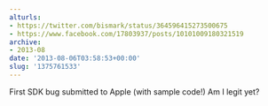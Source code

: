 ```yaml
---
alturls:
- https://twitter.com/bismark/status/364596415273500675
- https://www.facebook.com/17803937/posts/10101009180321519
archive:
- 2013-08
date: '2013-08-06T03:58:53+00:00'
slug: '1375761533'
---
```


First SDK bug submitted to Apple (with sample code!) Am I legit yet?

